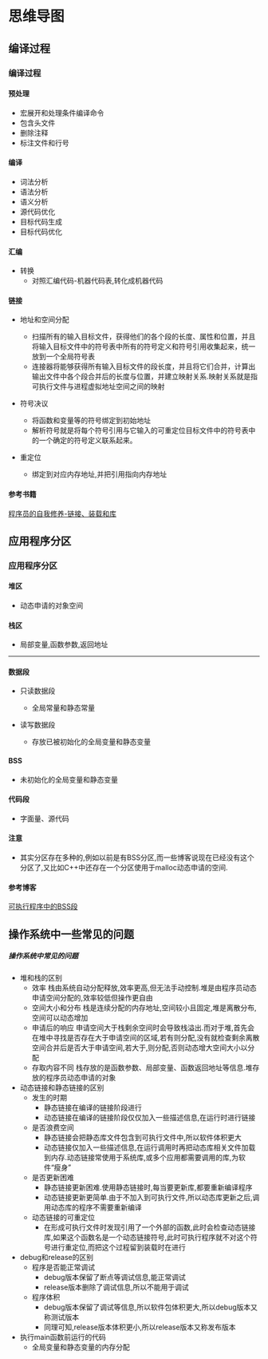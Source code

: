 # 思维导图

## 编译过程

<!--Note-->
### 编译过程

#### 预处理
- 宏展开和处理条件编译命令
- 包含头文件
- 删除注释 
- 标注文件和行号

#### 编译
- 词法分析
- 语法分析
- 语义分析
- 源代码优化
- 目标代码生成
- 目标代码优化

#### 汇编
- 转换
  - 对照汇编代码-机器代码表,转化成机器代码

#### 链接
- 地址和空间分配

  - 扫描所有的输入目标文件，获得他们的各个段的长度、属性和位置，并且将输入目标文件中的符号表中所有的符号定义和符号引用收集起来，统一放到一个全局符号表
  - 连接器将能够获得所有输入目标文件的段长度，并且将它们合并，计算出输出文件中各个段合并后的长度与位置，并建立映射关系.映射关系就是指可执行文件与进程虚拟地址空间之间的映射

- 符号决议
  - 将函数和变量等的符号绑定到初始地址
  - 解析符号就是将每个符号引用与它输入的可重定位目标文件中的符号表中的一个确定的符号定义联系起来。
  
- 重定位
  - 绑定到对应内存地址,并把引用指向内存地址
  
#### 参考书籍
  [程序员的自我修养-链接、装载和库]()
<!--/Note-->

## 应用程序分区

<!--Note-->
### 应用程序分区
#### 堆区
- 动态申请的对象空间    
   
#### 栈区
- 局部变量,函数参数,返回地址
---   
#### 数据段      
- 只读数据段
  - 全局常量和静态常量
        
- 读写数据段
  - 存放已被初始化的全局变量和静态变量
	
#### BSS
- 未初始化的全局变量和静态变量
     
#### 代码段
- 字面量、源代码
     
#### 注意
- 其实分区存在多种的,例如以前是有BSS分区,而一些博客说现在已经没有这个分区了,又比如C++中还存在一个分区使用于malloc动态申请的空间.

#### 参考博客
[可执行程序中的BSS段](https://blog.csdn.net/songjinshi/article/details/8441067)
<!--/Note-->

## 操作系统中一些常见的问题

<!--Note-->
##### 操作系统中常见的问题
- 堆和栈的区别
  - 效率
    栈由系统自动分配释放,效率更高,但无法手动控制.堆是由程序员动态申请空间分配的,效率较低但操作更自由
  - 空间大小和分布
    栈是连续分配的内存地址,空间较小且固定,堆是离散分布,空间可以动态增加
  - 申请后的响应
    申请空间大于栈剩余空间时会导致栈溢出.而对于堆,首先会在堆中寻找是否存在大于申请空间的区域,若有则分配,没有就检查剩余离散空间合并后是否大于申请空间,若大于,则分配,否则动态增大空间大小以分配
  - 存取内容不同
    栈存放的是函数参数、局部变量、函数返回地址等信息.堆存放的程序员动态申请的对象
- 动态链接和静态链接的区别
  - 发生的时期
    - 静态链接在编译的链接阶段进行
    - 动态链接在编译的链接阶段仅仅加入一些描述信息,在运行时进行链接
  - 是否浪费空间
    - 静态链接会把静态库文件包含到可执行文件中,所以软件体积更大
    - 动态链接仅加入一些描述信息,在运行调用时再把动态库相关文件加载到内存.动态链接常使用于系统库,或多个应用都需要调用的库,为软件“瘦身”
  - 是否更新困难
    - 静态链接更新困难.使用静态链接时,每当要更新库,都要重新编译程序
    - 动态链接更新更简单.由于不加入到可执行文件,所以动态库更新之后,调用动态库的程序不需要重新编译
  - 动态链接的可重定位
    - 在形成可执行文件时发现引用了一个外部的函数,此时会检查动态链接库,如果这个函数名是一个动态链接符号,此时可执行程序就不对这个符号进行重定位,而把这个过程留到装载时在进行
- debug和release的区别
  - 程序是否能正常调试
    - debug版本保留了断点等调试信息,能正常调试
    - release版本删除了调试信息,所以不能用于调试
  - 程序体积
    - debug版本保留了调试等信息,所以软件包体积更大,所以debug版本又称测试版本
    - 同理可知,release版本体积更小,所以release版本又称发布版本
- 执行main函数前运行的代码
  - 全局变量和静态变量的内存分配
<!--/Note-->
